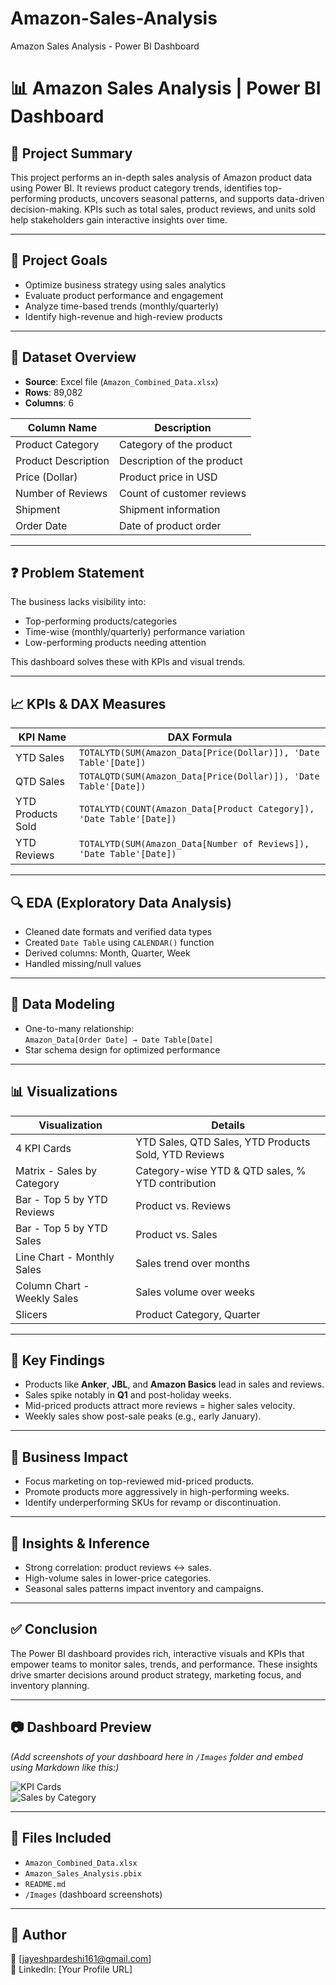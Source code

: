 # Amazon-Sales-Analysis
Amazon Sales Analysis - Power BI Dashboard
# 📊 Amazon Sales Analysis | Power BI Dashboard

## 📌 Project Summary

This project performs an in-depth sales analysis of Amazon product data using Power BI. It reviews product category trends, identifies top-performing products, uncovers seasonal patterns, and supports data-driven decision-making. KPIs such as total sales, product reviews, and units sold help stakeholders gain interactive insights over time.

---

## 🎯 Project Goals

- Optimize business strategy using sales analytics  
- Evaluate product performance and engagement  
- Analyze time-based trends (monthly/quarterly)  
- Identify high-revenue and high-review products  

---

## 📂 Dataset Overview

- **Source**: Excel file (`Amazon_Combined_Data.xlsx`)  
- **Rows**: 89,082  
- **Columns**: 6  

| Column Name         | Description                         |
|---------------------|-------------------------------------|
| Product Category    | Category of the product             |
| Product Description | Description of the product          |
| Price (Dollar)      | Product price in USD                |
| Number of Reviews   | Count of customer reviews           |
| Shipment            | Shipment information                |
| Order Date          | Date of product order               |

---

## ❓ Problem Statement

The business lacks visibility into:
- Top-performing products/categories
- Time-wise (monthly/quarterly) performance variation
- Low-performing products needing attention

This dashboard solves these with KPIs and visual trends.

---

## 📈 KPIs & DAX Measures

| KPI Name           | DAX Formula |
|--------------------|-------------|
| YTD Sales          | `TOTALYTD(SUM(Amazon_Data[Price(Dollar)]), 'Date Table'[Date])` |
| QTD Sales          | `TOTALQTD(SUM(Amazon_Data[Price(Dollar)]), 'Date Table'[Date])` |
| YTD Products Sold  | `TOTALYTD(COUNT(Amazon_Data[Product Category]), 'Date Table'[Date])` |
| YTD Reviews        | `TOTALYTD(SUM(Amazon_Data[Number of Reviews]), 'Date Table'[Date])` |

---

## 🔍 EDA (Exploratory Data Analysis)

- Cleaned date formats and verified data types
- Created `Date Table` using `CALENDAR()` function
- Derived columns: Month, Quarter, Week
- Handled missing/null values

---

## 🧠 Data Modeling

- One-to-many relationship:  
  `Amazon_Data[Order Date] → Date Table[Date]`
- Star schema design for optimized performance

---

## 📊 Visualizations

| Visualization                    | Details |
|----------------------------------|---------|
| 4 KPI Cards                      | YTD Sales, QTD Sales, YTD Products Sold, YTD Reviews |
| Matrix - Sales by Category       | Category-wise YTD & QTD sales, % YTD contribution |
| Bar - Top 5 by YTD Reviews       | Product vs. Reviews |
| Bar - Top 5 by YTD Sales         | Product vs. Sales |
| Line Chart - Monthly Sales       | Sales trend over months |
| Column Chart - Weekly Sales      | Sales volume over weeks |
| Slicers                          | Product Category, Quarter |

---

## 🔑 Key Findings

- Products like **Anker**, **JBL**, and **Amazon Basics** lead in sales and reviews.
- Sales spike notably in **Q1** and post-holiday weeks.
- Mid-priced products attract more reviews = higher sales velocity.
- Weekly sales show post-sale peaks (e.g., early January).

---

## 🧩 Business Impact

- Focus marketing on top-reviewed mid-priced products.
- Promote products more aggressively in high-performing weeks.
- Identify underperforming SKUs for revamp or discontinuation.

---

## 📌 Insights & Inference

- Strong correlation: product reviews ↔ sales.
- High-volume sales in lower-price categories.
- Seasonal sales patterns impact inventory and campaigns.

---

## ✅ Conclusion

The Power BI dashboard provides rich, interactive visuals and KPIs that empower teams to monitor sales, trends, and performance. These insights drive smarter decisions around product strategy, marketing focus, and inventory planning.

---

## 📷 Dashboard Preview

*(Add screenshots of your dashboard here in `/Images` folder and embed using Markdown like this:)*

![KPI Cards](Images/kpi_cards.png)  
![Sales by Category](Images/sales_by_category.png)

---

## 📁 Files Included

- `Amazon_Combined_Data.xlsx`
- `Amazon_Sales_Analysis.pbix`
- `README.md`
- `/Images` (dashboard screenshots)

---

## 🔗 Author
 
📧 [jayeshpardeshi161@gmail.com]  
📌 LinkedIn: [Your Profile URL]  
